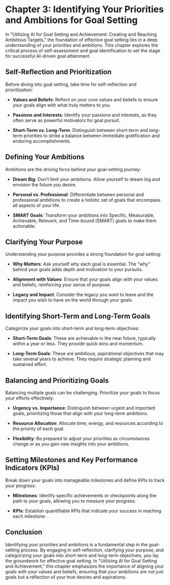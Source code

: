 Chapter 3: Identifying Your Priorities and Ambitions for Goal Setting
=====================================================================

In "Utilizing AI for Goal Setting and Achievement: Creating and Reaching Ambitious Targets," the foundation of effective goal setting lies in a deep understanding of your priorities and ambitions. This chapter explores the critical process of self-assessment and goal identification to set the stage for successful AI-driven goal attainment.

Self-Reflection and Prioritization
----------------------------------

Before diving into goal setting, take time for self-reflection and prioritization:

* **Values and Beliefs**: Reflect on your core values and beliefs to ensure your goals align with what truly matters to you.

* **Passions and Interests**: Identify your passions and interests, as they often serve as powerful motivators for goal pursuit.

* **Short-Term vs. Long-Term**: Distinguish between short-term and long-term priorities to strike a balance between immediate gratification and enduring accomplishments.

Defining Your Ambitions
-----------------------

Ambitions are the driving force behind your goal-setting journey:

* **Dream Big**: Don't limit your ambitions. Allow yourself to dream big and envision the future you desire.

* **Personal vs. Professional**: Differentiate between personal and professional ambitions to create a holistic set of goals that encompass all aspects of your life.

* **SMART Goals**: Transform your ambitions into Specific, Measurable, Achievable, Relevant, and Time-bound (SMART) goals to make them actionable.

Clarifying Your Purpose
-----------------------

Understanding your purpose provides a strong foundation for goal setting:

* **Why Matters**: Ask yourself why each goal is essential. The "why" behind your goals adds depth and motivation to your pursuits.

* **Alignment with Values**: Ensure that your goals align with your values and beliefs, reinforcing your sense of purpose.

* **Legacy and Impact**: Consider the legacy you want to leave and the impact you wish to have on the world through your goals.

Identifying Short-Term and Long-Term Goals
------------------------------------------

Categorize your goals into short-term and long-term objectives:

* **Short-Term Goals**: These are achievable in the near future, typically within a year or less. They provide quick wins and momentum.

* **Long-Term Goals**: These are ambitious, aspirational objectives that may take several years to achieve. They require strategic planning and sustained effort.

Balancing and Prioritizing Goals
--------------------------------

Balancing multiple goals can be challenging. Prioritize your goals to focus your efforts effectively:

* **Urgency vs. Importance**: Distinguish between urgent and important goals, prioritizing those that align with your long-term ambitions.

* **Resource Allocation**: Allocate time, energy, and resources according to the priority of each goal.

* **Flexibility**: Be prepared to adjust your priorities as circumstances change or as you gain new insights into your ambitions.

Setting Milestones and Key Performance Indicators (KPIs)
--------------------------------------------------------

Break down your goals into manageable milestones and define KPIs to track your progress:

* **Milestones**: Identify specific achievements or checkpoints along the path to your goals, allowing you to measure your progress.

* **KPIs**: Establish quantifiable KPIs that indicate your success in reaching each milestone.

Conclusion
----------

Identifying your priorities and ambitions is a fundamental step in the goal-setting process. By engaging in self-reflection, clarifying your purpose, and categorizing your goals into short-term and long-term objectives, you lay the groundwork for effective goal setting. In "Utilizing AI for Goal Setting and Achievement," this chapter emphasizes the importance of aligning your goals with your values and beliefs, ensuring that your ambitions are not just goals but a reflection of your true desires and aspirations.
